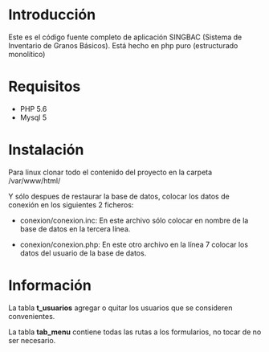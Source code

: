 # Introducción
Este es el código fuente completo de aplicación SINGBAC (Sistema de Inventario de Granos Básicos).
Está hecho en php puro (estructurado monolítico)
# Requisitos
- PHP 5.6
- Mysql 5
# Instalación
Para linux clonar todo el contenido del proyecto en la carpeta /var/www/html/ 

Y sólo despues de restaurar la base de datos, colocar los datos de conexión en los siguientes 2 ficheros:
- conexion/conexion.inc: 
En este archivo sólo colocar en nombre de la base de datos en la tercera línea.


- conexion/conexion.php: 
En este otro archivo en la línea 7 colocar los datos del usuario de la base de datos.


# Información 
La tabla **t_usuarios** agregar o quitar los usuarios que se consideren convenientes.

La tabla **tab_menu** contiene todas las rutas a los formularios, no tocar de no ser necesario.
